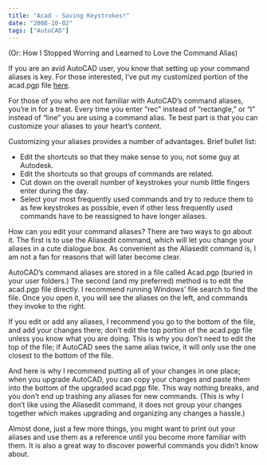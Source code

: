 ```yaml
---
title: "Acad - Saving Keystrokes!"
date: "2008-10-02"
tags: ["AutoCAD"]
---
```


(Or: How I Stopped Worring and Learned to Love the Command Alias)

If you are an avid AutoCAD user, you know that setting up your command aliases is key. For those interested, I’ve put my customized portion of the acad.pgp file [here](http://scenic-shop.com/files/cad/pgp/acad-pgp.txt).

For those of you who are not familiar with AutoCAD’s command aliases, you’re in for a treat. Every time you enter “rec” instead of “rectangle,” or “l” instead of “line” you are using a command alias. Te best part is that you can customize your aliases to your heart’s content.

Customizing your aliases provides a number of advantages. Brief bullet list:

- Edit the shortcuts so that they make sense to you, not some guy at Autodesk.
- Edit the shortcuts so that groups of commands are related.
- Cut down on the overall number of keystrokes your numb little fingers enter during the day.
- Select your most frequently used commands and try to reduce them to as few keystrokes as possible, even if other less frequently used commands have to be reassigned to have longer aliases.

How can you edit your command aliases? There are two ways to go about it. The first is to use the Aliasedit command, which will let you change your aliases in a cute dialogue box. As convenient as the Aliasedit command is, I am not a fan for reasons that will later become clear.

AutoCAD’s command aliases are stored in a file called Acad.pgp (buried in your user folders.) The second (and my preferred) method is to edit the acad.pgp file directly. I recommend running Windows’ file search to find the file. Once you open it, you will see the aliases on the left, and commands they invoke to the right.

If you edit or add any aliases, I recommend you go to the bottom of the file, and add your changes there; don’t edit the top portion of the acad.pgp file unless you know what you are doing. This is why you don’t need to edit the top of the file; if AutoCAD sees the same alias twice, it will only use the one closest to the bottom of the file.

And here is why I recommend putting all of your changes in one place; when you upgrade AutoCAD, you can copy your changes and paste them into the bottom of the upgraded acad.pgp file. This way nothing breaks, and you don’t end up trashing any aliases for new commands. (This is why I don’t like using the Aliasedit command, it does not group your changes together which makes upgrading and organizing any changes a hassle.)

Almost done, just a few more things, you might want to print out your aliases and use them as a reference until you become more familiar with them. It is also a great way to discover powerful commands you didn’t know about.
